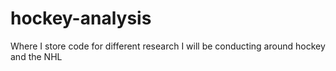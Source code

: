 # hockey-analysis
Where I store code for different research I will be conducting around hockey and the NHL
